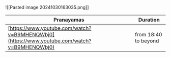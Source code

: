 ![[Pasted image 20241030163035.png]]

| Pranayamas                                                                                 | Duration             |
| ------------------------------------------------------------------------------------------ | -------------------- |
| [https://www.youtube.com/watch?v=B9MHENQWbj0](https://www.youtube.com/watch?v=B9MHENQWbj0) | from 18:40 to beyond |
